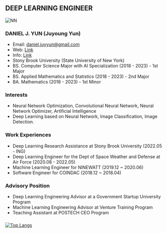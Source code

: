 ## DEEP LEARNING ENGINEER

![NN](https://user-images.githubusercontent.com/87653966/205438513-f7d613dc-a8f0-4bec-9f92-285560e0e5db.png)

### DANIEL J. YUN (Juyoung Yun)
- Email: daniel.juyyun@gmail.com
- Web: [Link](www.worldwidedaniel.com/)
- Info: [Link](www.worldwidedaniel.com/etc/404)
- Stony Brook University (State University of New York)
- BS. Computer Science Major with AI Specialization (2018 - 2023) - 1st Major
- BS. Applied Mathematics and Statistics (2018 - 2023) - 2nd Major 
- BA. Mathematics (2018 - 2023) - 1st Minor 
###
### Interests
- Neural Network Optimization, Convolutional Neural Network, Neural Network Optimizer, Artificial Intelligence
- Deep Learning based on Neural Network, Image Classification, Image Detection.

###
### Work Experiences
- Deep Learning Research Assistance at Stony Brook University (2022.05 - ING)
- Deep Learning Engineer for the Dept of Space Weather and Defense at Air Force (2020.08 - 2022.05)
- Machine Learning Engineer for NINEWATT (2019.12 ~ 2020.06)
- Software Engineer for COINDAC (2018.12 ~ 2018.04)

###
### Advisory Position
- Deep Learning Engineering Advisor at a Government Startup University Program
- Machine Learning Engineering Advisor at Venture Training Program
- Teaching Assistant at POSTECH CEO Program
   

###
###
[![Top Langs](https://github-readme-stats.vercel.app/api/top-langs/?username=yunblak&layout=compact&theme=tokyonight)](https://github.com/yunblak/github-readme-stats)


<!--
**YUNBLAK/yunblak** is a ✨ _special_ ✨ repository because its `README.md` (this file) appears on your GitHub profile.

Here are some ideas to get you started:

- 🔭 I’m currently working on ...
- 🌱 I’m currently learning ...
- 👯 I’m looking to collaborate on ...
- 🤔 I’m looking for help with ...
- 💬 Ask me about ...
- 📫 How to reach me: ...
- 😄 Pronouns: ...
- ⚡ Fun fact: ...
-->
